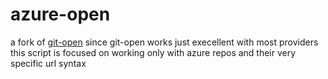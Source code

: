 # azure-open

a fork of [git-open](https://github.com/paulirish/git-open) since git-open works just execellent with most providers this script is focused on working only with azure repos and their very specific url syntax
